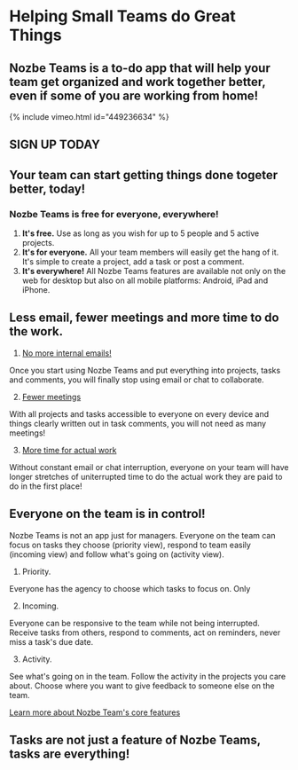 # Helping Small Teams do Great Things
## Nozbe Teams is a to-do app that will help your team get organized and work together better, even if some of you are working from home!

{% include vimeo.html id="449236634" %}

## SIGN UP TODAY

## Your team can start getting things done togeter better, today!
### Nozbe Teams is free for everyone, everywhere!

1. **It's free.** Use as long as you wish for up to 5 people and 5 active projects.
2. **It's for everyone.** All your team members will easily get the hang of it. It's simple to create a project, add a task or post a comment.
3. **It's everywhere!** All Nozbe Teams features are available not only on the web for desktop but also on all mobile platforms: Android, iPad and iPhone.

## Less email, fewer meetings and more time to do the work.

1. [No more internal emails!](/nozbe.com/email/)

Once you start using Nozbe Teams and put everything into projects, tasks and comments, you will finally stop using email or chat to collaborate.

2. [Fewer meetings](/nozbe.com/meetings/)


With all projects and tasks accessible to everyone on every device and things clearly written out in task comments, you will not need as many meetings!

3. [More time for actual work](/nozbe.com/trust/)

Without constant email or chat interruption, everyone on your team will have longer stretches of uniterrupted time to do the actual work they are paid to do in the first place!

## Everyone on the team is in control!

Nozbe Teams is not an app just for managers. Everyone on the team can focus on tasks they choose (priority view), respond to team easily (incoming view) and follow what's going on (activity view).

1. Priority.

Everyone has the agency to choose which tasks to focus on. Only 

2. Incoming.

Everyone can be responsive to the team while not being interrupted. Receive tasks from others, respond to comments, act on reminders, never miss a task's due date.

3. Activity.

See what's going on in the team. Follow the activity in the projects you care about. Choose where you want to give feedback to someone else on the team.

[Learn more about Nozbe Team's core features](/nozbe.com/tasks)

## Tasks are not just a feature of Nozbe Teams, tasks are everything!

